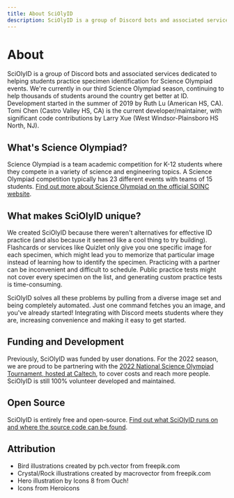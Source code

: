 ```yaml
---
title: About SciOlyID
description: SciOlyID is a group of Discord bots and associated services dedicated to helping students practice specimen identification for Science Olympiad events.
---
```


<script>
	import AboutBird from '$lib/components/svg/AboutBird.svelte';
</script>
<AboutBird />

# About

SciOlyID is a group of Discord bots and associated services dedicated to helping students practice specimen identification for Science Olympiad events. We're currently in our third Science Olympiad season, continuing to help thousands of students around the country get better at ID. Development started in the summer of 2019 by Ruth Lu (American HS, CA). Tomi Chen (Castro Valley HS, CA) is the current developer/maintainer, with significant code contributions by Larry Xue (West Windsor-Plainsboro HS North, NJ).

## What's Science Olympiad?

Science Olympiad is a team academic competition for K-12 students where they compete in a variety of science and engineering topics. A Science Olympiad competition typically has 23 different events with teams of 15 students. [Find out more about Science Olympiad on the official SOINC website](https://www.soinc.org/).

## What makes SciOlyID unique?

We created SciOlyID because there weren't alternatives for effective ID practice (and also because it seemed like a cool thing to try building). Flashcards or services like Quizlet only give you one specific image for each specimen, which might lead you to memorize that particular image instead of learning how to identify the specimen. Practicing with a partner can be inconvenient and difficult to schedule. Public practice tests might not cover every specimen on the list, and generating custom practice tests is time-consuming.

SciOlyID solves all these problems by pulling from a diverse image set and being completely automated. Just one command fetches you an image, and you've already started! Integrating with Discord meets students where they are, increasing convenience and making it easy to get started.

## Funding and Development

Previously, SciOlyID was funded by user donations. For the 2022 season, we are proud to be partnering with the [2022 National Science Olympiad Tournament, hosted at Caltech](https://scienceolympiad2022.com/), to cover costs and reach more people. SciOlyID is still 100% volunteer developed and maintained.

## Open Source

SciOlyID is entirely free and open-source. [Find out what SciOlyID runs on and where the source code can be found](/open-source/).

## Attribution

- Bird illustrations created by pch.vector from freepik.com
- Crystal/Rock illustrations created by macrovector from freepik.com
- Hero illustration by Icons 8 from Ouch!
- Icons from Heroicons
